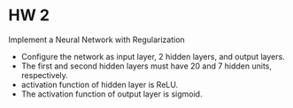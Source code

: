 
# HW 2

Implement a Neural Network with Regularization
* Configure the network as input layer, 2 hidden layers, and output layers.
* The first and second hidden layers must have 20 and 7 hidden units, respectively.
* activation function of hidden layer is ReLU.
* The activation function of output layer is sigmoid.
